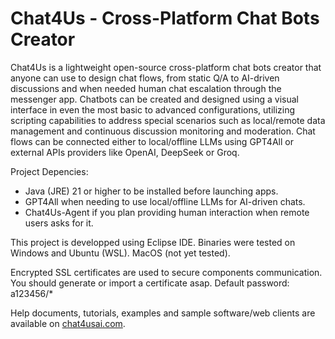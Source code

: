 # Chat4Us - Cross-Platform Chat Bots Creator

Chat4Us is a lightweight open-source cross-platform chat bots creator that anyone can use to design chat flows, from static Q/A to AI-driven discussions and when needed human chat escalation through the messenger app.
Chatbots can be created and designed using a visual interface in even the most basic to advanced configurations, utilizing scripting capabilities to address special scenarios such as local/remote data management and continuous discussion monitoring and moderation.
Chat flows can be connected either to local/offline LLMs using GPT4All or external APIs providers like OpenAI, DeepSeek or Groq.

Project Depencies:
- Java (JRE) 21 or higher to be installed before launching apps.
- GPT4All when needing to use local/offline LLMs for AI-driven chats.
- Chat4Us-Agent if you plan providing human interaction when remote users asks for it.

This project is developped using Eclipse IDE. Binaries were tested on Windows and Ubuntu (WSL). MacOS (not yet tested).

Encrypted SSL certificates are used to secure components communication. You should generate or import a certificate asap. Default password: a123456/* 

Help documents, tutorials, examples and sample software/web clients are available on [chat4usai.com](https://chat4usai.com).
